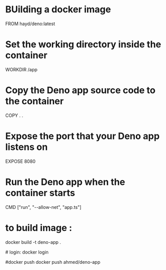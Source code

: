 # BUilding a docker image
FROM hayd/deno:latest

# Set the working directory inside the container
WORKDIR /app

# Copy the Deno app source code to the container
COPY . .

# Expose the port that your Deno app listens on
EXPOSE 8080

# Run the Deno app when the container starts
CMD ["run", "--allow-net", "app.ts"]


# to build image :
docker build -t deno-app .

# login:
docker login

#docker push 
docker push ahmed/deno-app

